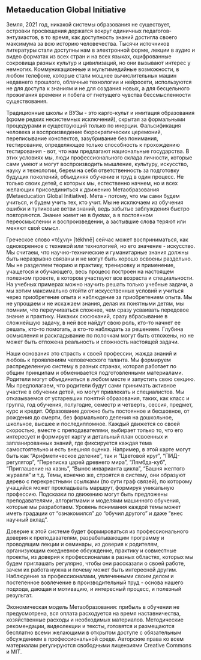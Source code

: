 ## Metaeducation Global Initiative

Земля, 2021 год, никакой системы образования не существует, островки просвещения
держатся вокруг единичных педагогов-энтузиастов, в то время, как доступность
знаний достигла своего максимума за всю историю человечества. Тысячи источников
литературы стали доступны нам в электронной форме, лекции в аудио и видео
форматах из всех стран и на всех языках, оцифрованные сокровища разных культур и
цивилизаций, но они вызывают интерес у немногих. Коммуникационные и мультимедийные возможности, в любом
телефоне, которые стали мощнее вычислительных машин недавнего прошлого, облачные
технологии и нейросети, используются не для доступа к знаниям и не для создания
новых, а для бесцельного прожигания времени и побега от гнетущего чувства
бессмысленности существования.

Традиционные школы и ВУЗы - это карго-культ и имитация образования (кроме редких
несистемных исключений), скрытая за формальными процедурами и существующий
только по инерции. Фальсификация человека и воспроизведение бюрократических
церемоний, переписывание конспектов, зазубривание без понимания, тестирование,
определяющее только способность к прохождению тестирования - вот, что нам
предлагают национальные государства. В этих условиях мы, люди профессионального
склада личности, которые сами умеют и могут воспроизводить мышление, культуру,
искусство, науку и технологии, берем на себя ответственность за подготовку
будущих поколений, объединяя обучение и труд в один процесс. Не только своих детей, с которых мы, естественно начнем, но и
всех желающих присоединиться к движению Метаобразования (Metaeducation Global
Initiative). Мета - потому, что мы сами будем учиться, и будем учить тех, кто
учит. Мы не исключаем из обучения ошибки и тупиковые ветви знаний, ведь
забытые заблуждения быстро повторяются. Знание живет не в буквах, а в
постоянном переосмыслении и воспроизведении, а застывшие слова теряют или меняют
свой смысл.

Греческое слово «τέχνη» [tékhnē] сейчас может
восприниматься, как однокоренное с техникой или технологией, но его значение -
искусство. Мы считаем, что научно-технические и гуманитарные знания должны быть
неразрывно связаны и не могут быть хорошо освоены раздельно. Мы не разделяем
теорию и практику, тренировку и применение, учащегося и обучающего, весь процесс
построен на настоящем полезном проекте, в котором участвуют все возраста и
специальности. На учебных примерах можно научить решать только учебные задачи, а
мы хотим максимально отойти от искусственных условий и учиться через
приобретение опыта и наблюдение за приобретением опыта. Мы не упрощаем и не
искажаем знания, делая их понятными детям, мы помним, что переучиваться сложнее,
чем сразу усваивать передовое знание и практику. Никаких сюсюканий, сразу
вбрасывание в сложнейшую задачу, в ней все найдут свою роль, кто-то начнет ее
решать, кто-то помогать, а кто-то наблюдать за решением. Глубина осмысления и
раскладывание по полочкам могут быть отложены, но не может быть отложена
реальность и сложность настоящей задачи.

Наши основания это страсть к своей профессии, жажда знаний и любовь к
проявлениям человеческого таланта. Мы формируем распределенную систему в разных
странах, которая работает по общим принципам и обменивается подготовленными
материалами. Родители могут объединиться в любом месте и запустить свою секцию.
Мы предполагаем, что родители будут сами принимать активное участие в обучении
детей, но могут привлекать и специалистов. Мы отказываемся от устаревших понятий
образования, таких, как класс и группа, год обучения, полугодие, семестр и
четверть, сессия, предмет, курс и кредит. Образование должно быть постоянное и
бесшовное, от рождения до смерти, без формального деления на дошкольное,
школьное, высшее и последипломное. Каждый движется со своей скоростью, вместе с
преподавателями, выбирает только то, что его интересует и формирует карту и
детальный план освоенных и запланированных знаний, где фиксируется каждая тема
самостоятельно и есть внешняя оценка. Например, в этой карте могут быть как
“Арифметическое деление”, так и “Цветовой круг”, “ПИД-регулятор”, “Переписка
царей древнего мира”, “Лямбда-куб”, “Приглашение на казнь”, “Вынос инварианта
цикла”, “Башня желтого журавля” и т.д. Темы, конечно же, строятся в систему, они
образуют дерево с перекрестными ссылками (по сути граф связей), по которому
учащийся может прокладывать маршрут, формируя уникальную профессию. Подсказки по
движению могут быть предложены преподавателями, алгоритмами и моделями машинного
обучения, которые мы разработаем. Уровень понимания каждой темы может иметь
градации от “ознакомился” до “обучил другого” и даже “внес научный вклад”.

Доверие к этой системе будет формироваться из профессионального доверия к
преподавателям, разрабатывающим программу и проводящим лекции и семинары,
из доверия к родителям, организующим ежедневное обсуждение, практику и
совместные проекты, из доверия к профессионалам в разных областях, которых мы
будем приглашать регулярно, чтобы они рассказали о своей работе, зачем их работа
нужна и почему может быть интересной другим. Наблюдение за профессионалами,
увлеченными своим делом и постепенное вовлечение в производительный труд -
основа нашего подхода, дающая и мотивацию, и интересный процесс, и полезный
результат.

Экономическая модель Метаобразования: прибыль в обучении не предусмотрена, вся
оплата расходуется на время наставничества, хозяйственные расходы и 
необходимых материалов. Методические рекомендации, видеолекции и тексты,
готовятся и размещаются бесплатно всеми желающими в открытом доступе с
обязательным обсуждением в профессиональной среде. Авторские права ко всем
материалам регулируются свободными лицензиями Creative Commons и MIT.
